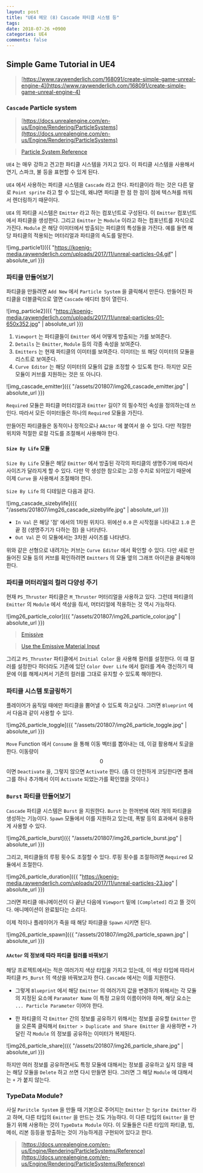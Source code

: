 ```yaml
---
layout: post
title: "UE4 메모 (8) Cascade 파티클 시스템 등"
tags: 
date: 2018-07-26 +0900
categories: UE4
comments: false
---
```

<script type="text/javascript"
    src="http://cdn.mathjax.org/mathjax/latest/MathJax.js?config=TeX-AMS-MML_HTMLorMML">
</script>

## Simple Game Tutorial in UE4

> [https://www.raywenderlich.com/168091/create-simple-game-unreal-engine-4](https://www.raywenderlich.com/168091/create-simple-game-unreal-engine-4)

### `Cascade` Particle system

> [https://docs.unrealengine.com/en-us/Engine/Rendering/ParticleSystems](https://docs.unrealengine.com/en-us/Engine/Rendering/ParticleSystems)

> [Particle System Reference](https://docs.unrealengine.com/en-us/Engine/Rendering/ParticleSystems/Reference)

`UE4` 는 매우 강하고 견고한 파티클 시스템을 가지고 있다. 이 파티클 시스템을 사용해서 연기, 스파크, 불 등을 표현할 수 있게 된다.

`UE4` 에서 사용하는 파티클 시스템을 `Cascade` 라고 한다. 파티클이라 하는 것은 다른 말로 `Point sprite` 라고 할 수 있는데, 왜냐면 파티클 한 점 한 점이 점에 텍스쳐를 씌워서 렌더링하기 때문이다.

`UE4` 의 파티클 시스템은 `Emitter` 라고 하는 컴포넌트로 구성된다. 이 `Emitter` 컴포넌트에서 파티클을 생성한다. 그리고 `Emitter` 는 `Module` 이라고 하는 컴포넌트를 자식으로 가진다. `Module` 은 해당 이미터에서 방출되는 파티클의 특성들을 가진다. 예를 들면 해당 파티클의 적용되는 머터리얼과 파티클의 속도를 말한다.

![img_particle1]({{ "https://koenig-media.raywenderlich.com/uploads/2017/11/unreal-particles-04.gif" | absolute_url }})

### 파티클 만들어보기

파티클을 만들려면 `Add New` 에서 `Particle System` 을 클릭해서 만든다. 만들어진 파티클을 더블클릭으로 열면 `Cascade` 에디터 창이 열린다.

![img_particle2]({{ "https://koenig-media.raywenderlich.com/uploads/2017/11/unreal-particles-01-650x352.jpg" | absolute_url }})

1. `Viewport` 는 파티클들이 `Emitter` 에서 어떻게 방출되는 가를 보여준다.
2. `Details` 는 `Emitter`, `Module` 등의 각종 속성을 보여준다.
3. `Emitters` 는 현재 파티클의 이미터를 보여준다. 이미터는 또 해당 이미터의 모듈을 리스트로 보여준다.
4. `Curve Editor` 는 해당 이미터의 모듈의 값을 조정할 수 있도록 한다. 하지만 모든 모듈이 커브를 지원하는 것은 또 아니다.

![img_cascade_emitter]({{ "/assets/201807/img26_cascade_emitter.jpg" | absolute_url }})

`Required` 모듈은 파티클 머터리얼과 `Emitter` 길이? 의 필수적인 속성을 정의하는데 쓰인다. 따라서 모든 이미터들은 하나의 `Required` 모듈을 가진다.

만들어진 파티클들은 동적이나 정적으로나 `AActor` 에 붙여서 쓸 수 있다. 다만 적절한 위치와 적절한 로컬 각도를 조절해서 사용해야 한다.

#### `Size By Life` 모듈

`Size By Life` 모듈은 해당 `Emitter` 에서 방출된 각각의 파티클의 생명주기에 따라서 사이즈가 달라지게 할 수 있다. 다만 막 생성한 참으로는 고정 수치로 되어있기 때문에 이제 `Curve` 을 사용해서 조절해야 한다.

`Size By Life` 의 디테일은 다음과 같다.

![img_cascade_sizebylife]({{ "/assets/201807/img26_cascade_sizebylife.jpg" | absolute_url }})

* `In Val` 은 해당 '점' 에서의 1차원 위치다. 위에선 `0.0` 은 시작점을 나타내고 `1.0` 은 끝 점 (생명주기가 다하는 점) 을 나타낸다.
* `Out Val` 은 이 모듈에서는 3차원 사이즈를 나타낸다.

위와 같은 선형으로 내려가는 커브는 `Curve Editor` 에서 확인할 수 있다. 다만 새로 만들어진 모듈 등의 커브를 확인하려면 `Emitters` 의 모듈 옆의 그래프 아이콘을 클릭해야 한다.

### 파티클 머터리얼의 컬러 다양성 주기

현재 `PS_Thruster` 파티클은 `M_Thruster` 머터리얼을 사용하고 있다. 그런데 파티클의 `Emitter` 의 `Module` 에서 색상을 줘서, 머터리얼에 적용하는 것 역시 가능하다.

![img26_particle_color]({{ "/assets/201807/img26_particle_color.jpg" | absolute_url }})

> [Emissive](https://docs.unrealengine.com/en-us/Resources/ContentExamples/MaterialNodes/1_5)

> [Use the Emissive Material Input](https://docs.unrealengine.com/en-us/Engine/Rendering/Materials/HowTo/EmissiveGlow)

그리고 `PS_Thruster` 파티클에서 `Initial Color` 을 사용해 컬러를 설정한다. 이 떄 컬러를 설정한다 하더라도 기존에 있던 `Color Over Life` 에서 컬러를 계속 갱신하기 때문에 이를 해제시켜서 기존의 컬러를 그대로 유지할 수 있도록 해야한다.

### 파티클 시스템 토글링하기

플레이어가 움직일 때에만 파티클을 뿜어낼 수 있도록 하고싶다. 그러면 `Blueprint` 에서 다음과 같이 사용할 수 있다.

![img26_particle_toggle]({{ "/assets/201807/img26_particle_toggle.jpg" | absolute_url }})

`Move` Function 에서 `Consume` 을 통해 이동 벡터를 뽑아내는 데, 이걸 활용해서 토글을 한다. 이동량이 $$ 0 $$ 이면 `Deactivate` 을, 그렇지 않으면 `Activate` 한다. (좀 더 안전하게 코딩한다면 플래그를 하나 추가해서 이미 `Activate` 되었는가를 확인했을 것이다.)

### `Burst` 파티클 만들어보기

`Cascade` 파티클 시스템은 `Burst` 을 지원한다. `Burst` 는 한꺼번에 여러 개의 파티클을 생성하는 기능이다. `Spawn` 모듈에서 이를 지원하고 있는데, 폭발 등의 효과에서 유용하게 사용할 수 있다.

![img26_particle_burst]({{ "/assets/201807/img26_particle_burst.jpg" | absolute_url }})

그리고, 파티클들의 루핑 횟수도 조절할 수 있다. 루핑 횟수를 조절하려면 `Required` 모듈에서 조절한다.

![img26_particle_duration]({{ "https://koenig-media.raywenderlich.com/uploads/2017/11/unreal-particles-23.jpg" | absolute_url }})

그러면 파티클 애니메이션이 다 끝난 다음에 `Viewport` 밑에 `[Completed]` 라고 뜰 것이다. 애니메이션이 완료됬다는 소리다.

이제 적이나 플레이어가 죽을 때 해당 파티클을 `Spawn` 시키면 된다. 

![img26_particle_spawn]({{ "/assets/201807/img26_particle_spawn.jpg" | absolute_url }})

#### `AActor` 의 정보에 따라 파티클 컬러를 바꿔보기

해당 프로젝트에서는 적은 여러가지 색상 타입을 가지고 있는데, 이 색상 타입에 따라서 파티클 `PS_Burst` 의 색상을 바꿔보고자 한다. `Cascade` 에서는 이를 지원한다.

* 그렇게 `Blueprint` 에서 해당 `Emitter` 의 여러가지 값을 변경하기 위해서는 각 모듈의 지정된 요소에 `Paramater Name` 이 특정 고유의 이름이어야 하며, 해당 요소는 `... Particle Parameter` 이어야 한다.

* 한 파티클의 각 `Emitter` 간의 정보를 공유하기 위해서는 정보를 공유할 `Emitter` 란을 오른쪽 클릭해서 `Emitter > Duplicate and Share Emitter` 을 사용하면 `+` 가 달린 각 `Module` 의 정보를 공유하는 이미터가 복제된다.

![img26_particle_share]({{ "/assets/201807/img26_particle_share.jpg" | absolute_url }})

하지만 여러 정보를 공유하면서도 특정 모듈에 대해서는 정보를 공유하고 싶지 않을 때는 해당 모듈을 `Delete` 하고 쓰면 다시 만들면 된다. 그러면 그 해당 `Module` 에 대해서는 `+` 가 붙지 않는다.

### TypeData Module?

사실 `Paritcle System` 을 만들 때 기본으로 주어지는 `Emitter` 는 `Sprite Emitter` 라고 하며, 다른 타입의 `Emitter` 을 만드는 것도 가능하다. 이 다른 타입의 `Emitter` 을 만들기 위해 사용하는 것이 `TypeData Module` 이다. 이 모듈들은 다른 타입의 파티클, 빔, 메쉬, 리본 등등을 방출하는 것이 가능하게끔 구현되어 있다고 한다.

> [https://docs.unrealengine.com/en-us/Engine/Rendering/ParticleSystems/Reference](https://docs.unrealengine.com/en-us/Engine/Rendering/ParticleSystems/Reference)

